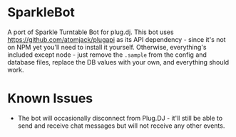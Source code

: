 SparkleBot
==========

A port of Sparkle Turntable Bot for plug.dj. This bot uses https://github.com/atomjack/plugapi as its API dependency - since it's not on NPM yet you'll need to install it yourself. Otherwise, everything's included except node - just remove the `.sample` from the config and database files, replace the DB values with your own, and everything should work.

Known Issues
==========
* The bot will occasionally disconnect from Plug.DJ - it'll still be able to send and receive chat messages but will not receive any other events.
